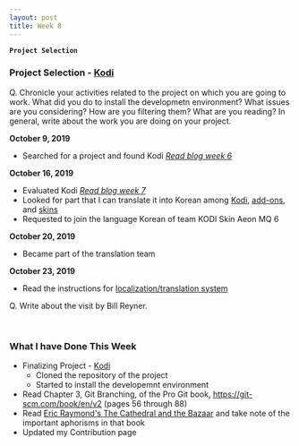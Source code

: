 ```yaml
---
layout: post
title: Week 8
---
```


**`Project Selection`**

### Project Selection - [Kodi](https://kodi.tv/)
Q. Chronicle your activities related to the project on which you are going to work. What did you do to install the developmetn environment? What issues are you considering? How are you filtering them? What are you reading? In general, write about the work you are doing on your project.

**October 9, 2019**  
  - Searched for a project and found Kodi [_Read blog week 6_](https://hunter-college-ossd-fall-2019.github.io/nancydocode-weekly/week06/)  

**October 16, 2019**  
  - Evaluated Kodi [_Read blog week 7_](https://hunter-college-ossd-fall-2019.github.io/nancydocode-weekly/week07/)
  - Looked for part that I can translate it into Korean among [Kodi](https://www.transifex.com/teamxbmc/kodi-main/), [add-ons](https://www.transifex.com/teamxbmc/xbmc-addons/), and [skins](https://www.transifex.com/teamxbmc/xbmc-skins/)
  - Requested to join the language Korean of team KODI Skin Aeon MQ 6
  
**October 20, 2019**
  - Became part of the translation team
  
**October 23, 2019**  
  - Read the instructions for [localization/translation system](https://kodi.wiki/index.php?title=Translation_System)




Q. Write about the visit by Bill Reyner. 

&nbsp;
&nbsp;
&nbsp;

### What I have Done This Week
- Finalizing Project - [Kodi]()
  - Cloned the repository of the project
  - Started to install the developemnt environment 
- Read Chapter 3, Git Branching, of the Pro Git book, https://git-scm.com/book/en/v2 (pages 56 through 88)
- Read [Eric Raymond's The Cathedral and the Bazaar](http://www.catb.org/~esr/writings/cathedral-bazaar/cathedral-bazaar/index.html) and take note of the important aphorisms in that book
- Updated my Contribution page
